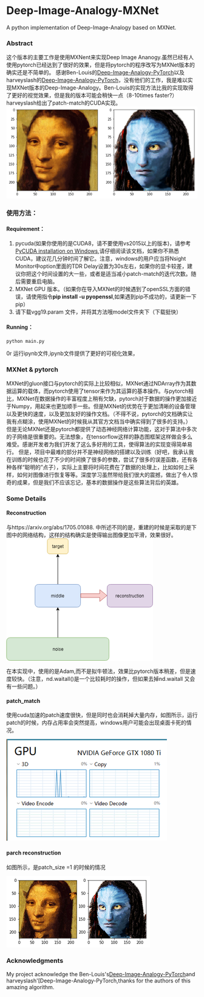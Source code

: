 # Deep-Image-Analogy-MXNet
A python implementation of Deep-Image-Analogy based on MXNet.
### Abstract
这个版本的主要工作是使用MXNent来实现Deep Image Ananogy.虽然已经有人使用pytorch已经达到了很好的效果，但是将pytorch的程序改写为MXNet版本的确实还是不简单的。
感谢Ben-Louis的[Deep-Image-Analogy-PyTorch](https://github.com/Ben-Louis/Deep-Image-Analogy-PyTorch.git)以及harveyslash的[Deep-Image-Analogy-PyTorch](https://github.com/harveyslash/Deep-Image-Analogy-PyTorch.git)，没有他们的工作，我是难以实现MXNet版本的Deep-Image-Analogy。Ben-Louis的实现方法比我的实现取得了更好的视觉效果，但是我的版本可能会稍快一点（8-10times faster?）harveyslash给出了patch-match的CUDA实现。
![](./result/result.png)

### 使用方法：
#### Requirement：
1. pycuda(如果你使用的是CUDA8，请不要使用vs2015以上的版本)，请参考[PyCUDA installation on Windows](https://github.com/drasmuss/hessianfree/wiki/PyCUDA-installation-on-Windows),请仔细阅读该文档，如果你不熟悉CUDA，建议花几分钟时间了解它。注意，windows的用户应当将Nsight Monitor中option里面的TDR Delay设置为30s左右，如果你的显卡较差，建议你把这个时间设置的大一些，或者是适当减小patch-match的迭代次数。随后需要重启电脑。
2. MXNet GPU 版本。（如果你在导入MXNet的时候遇到了openSSL方面的错误，请使用指令**pip install -u pyopenssl**,如果遇到pip不成功的，请更新一下pip）
3. 请下载vgg19.param 文件，并将其方法哦model文件夹下（下载挺快）
#### Running：
```
python main.py
```
0r
运行ipynb文件,ipynb文件提供了更好的可视化效果，
### MXNet & pytorch
MXNet的gluon接口与pytorch的实际上比较相似，MXNet通过NDArray作为其数据运算的载体，而pytorch使用了tensor来作为其运算的基本操作。与pytorch相比，MXNet在数据操作的丰富程度上稍有欠缺，pytorch对于数据的操作更加接近于Numpy，用起来也更加顺手一些。但是MXNet的优势在于更加清晰的设备管理以及更快的速度，以及更加友好的操作文档。（不得不说，pytorch的文档确实让我有点糊涂，使用MXNet的时候我从其官方文档当中确实得到了很多的支持。）
但是无论MXNet还是pytorch都提供了动态神经网络计算功能，这对于算法中多次的子网络是很重要的。无法想象，在tensorflow这样的静态图框架这样做会多么难受。感谢开发者为我们开发了这么多好用的工具，使得算法的实现变得简单易行。
但是，项目中最难的部分并不是神经网络的搭建以及训练（好吧，我承认我在训练的时候也花了不少的时间换了很多的参数，尝试了很多的误差函数，还有各种各样“聪明的”点子），实际上主要将时间花费在了数据的处理上，比如如何上采样，如何对图像进行恢复等等。深度学习虽然带给我们很大的震撼，做出了令人惊奇的成果，但是我们不应该忘记，基本的数据操作是这些算法背后的英雄。
### Some Details
#### Reconstruction
与https://arxiv.org/abs/1705.01088. 中所述不同的是，重建的时候是采取的是下图中的网络结构，这样的结构确实是使得输出图像更加平滑，效果很好。
![](./result/DIA_1.png)

 在本实现中，使用的是Adam,而不是拟牛顿法，效果比pytorch版本稍差，但是速度较快。（注意，nd.waitall()是一个比较耗时的操作，但如果去掉nd.waitall 又会有一些问题。）
#### patch_match
使用cuda加速的patch速度很快，但是同时也会消耗掉大量内存，如图所示，运行patch的时候，内存占用率会突然提高，windows用户可能会出现桌面卡死的情况。

![](./result/DIA_2.png)

#### parch reconstruction
如图所示，是patch_size =1 的时候的情况

![](./result/result_a.png)

### Acknowledgments
My project acknowledge the Ben-Louis's[Deep-Image-Analogy-PyTorch](https://github.com/Ben-Louis/Deep-Image-Analogy-PyTorch.git)and harveyslash'[Deep-Image-Analogy-PyTorch,thanks for the authors of this amazing algorithm.
